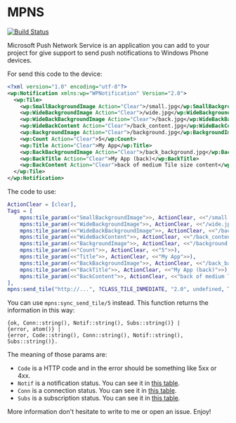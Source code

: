 MPNS
====

[![Build Status](https://api.travis-ci.org/altenwald/mpns.png)](https://travis-ci.org/altenwald/mpns)

Microsoft Push Network Service is an application you can add to your project for give support to send push notifications to Windows Phone devices.

For send this code to the device:

```xml
<?xml version="1.0" encoding="utf-8"?>
<wp:Notification xmlns:wp="WPNotification" Version="2.0">
  <wp:Tile>
    <wp:SmallBackgroundImage Action="Clear">/small.jpg</wp:SmallBackgroundImage>
    <wp:WideBackgroundImage Action="Clear">/wide.jpg</wp:WideBackgroundImage>
    <wp:WideBackBackgroundImage Action="Clear">/back.jpg</wp:WideBackBackgroundImage>
    <wp:WideBackContent Action="Clear">/back_content.jpg</wp:WideBackContent>
    <wp:BackgroundImage Action="Clear">/background.jpg</wp:BackgroundImage>
    <wp:Count Action="Clear">5</wp:Count>
    <wp:Title Action="Clear">My App</wp:Title>
    <wp:BackBackgroundImage Action="Clear">/back_background.jpg</wp:BackBackgroundImage>
    <wp:BackTitle Action="Clear">My App (back)</wp:BackTitle>
    <wp:BackContent Action="Clear">back of medium Tile size content</wp:BackContent>
  </wp:Tile>
</wp:Notification>
```

The code to use:

```erlang
ActionClear = [clear],
Tags = [
    mpns:tile_param(<<"SmallBackgroundImage">>, ActionClear, <<"/small.jpg">>),
    mpns:tile_param(<<"WideBackgroundImage">>, ActionClear, <<"/wide.jpg">>),
    mpns:tile_param(<<"WideBackBackgroundImage">>, ActionClear, <<"/back.jpg">>),
    mpns:tile_param(<<"WideBackContent">>, ActionClear, <<"/back_content.jpg">>),
    mpns:tile_param(<<"BackgroundImage">>, ActionClear, <<"/background.jpg">>),
    mpns:tile_param(<<"Count">>, ActionClear, <<"5">>),
    mpns:tile_param(<<"Title">>, ActionClear, <<"My App">>),
    mpns:tile_param(<<"BackBackgroundImage">>, ActionClear, <<"/back_background.jpg">>),
    mpns:tile_param(<<"BackTitle">>, ActionClear, <<"My App (back)">>),
    mpns:tile_param(<<"BackContent">>, ActionClear, <<"back of medium Tile size content">>)
],
mpns:send_tile("http://...", ?CLASS_TILE_INMEDIATE, "2.0", undefined, Tags),
```

You can use `mpns:sync_send_tile/5` instead. This function returns the
information in this way:

```
{ok, Conn::string(), Notif::string(), Subs::string()} |
{error, atom()} |
{error, Code::string(), Conn::string(), Notif::string(), Subs::string()}.
```

The meaning of those params are:

* `Code` is a HTTP code and in the error should be something like 5xx or 4xx.
* `Notif` is a notification status. You can see it in [this table][1].
* `Conn` is a connection status. You can see it in [this table][1].
* `Subs` is a subscription status. You can see it in [this table][1].

More information don't hesitate to write to me or open an issue. Enjoy!

[1]: https://msdn.microsoft.com/es-es/library/windows/apps/ff941100(v=vs.105).aspx#BKMK_PushNotificationServiceResponseCodes
